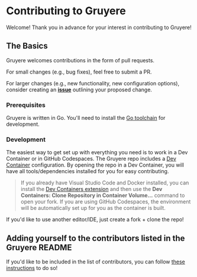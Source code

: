 # Contributing to Gruyere

Welcome! Thank you in advance for your interest in contributing to Gruyere!

## The Basics

Gruyere welcomes contributions in the form of pull requests.

For small changes (e.g., bug fixes), feel free to submit a PR.

For larger changes (e.g., new functionality, new configuration options), consider
creating an [**issue**](https://github.com/savannahostrowski/gruyere/issues) outlining your proposed
change.

### Prerequisites

Gruyere is written in Go. You'll need to install the [Go toolchain](https://go.dev/doc/install) for development.

### Development
The easiest way to get set up with everything you need is to work in a Dev Container or in GitHub Codespaces. The Gruyere repo includes a [Dev Container](https://containers.dev/) configuration. By opening the repo in a Dev Container, you will have all tools/dependencies installed for you for easy contributing.

 > If you already have Visual Studio Code and Docker installed, you can install the [Dev Containers extension](https://marketplace.visualstudio.com/items?itemName=ms-vscode-remote.remote-containers) and then use the **Dev Containers: Clone Repository in Container Volume...** command to open your fork. If you are using GitHub Codespaces, the environment will be automatically set up for you as the container is built.

If you'd like to use another editor/IDE, just create a fork + clone the repo!

## Adding yourself to the contributors listed in the Gruyere README
If you'd like to be included in the list of contributors, you can follow [these instructions](https://allcontributors.org/docs/en/bot/usage) to do so!
